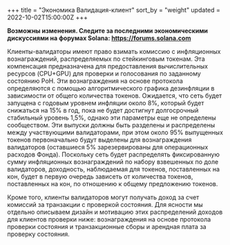 +++
title = "Экономика Валидация-клиент"
sort_by = "weight"
updated = 2022-10-02T15:00:00Z
+++

**Возможны изменения. Следите за последними экономическими дискуссиями на форумах Solana: https://forums.solana.com**

Клиенты-валидаторы имеют право взимать комиссию с инфляционных вознаграждений, распределяемых по стейкинговым токенам. Эта компенсация предназначена для предоставления вычислительных ресурсов \(CPU+GPU\) для проверки и голосования по заданному состоянию PoH. Эти вознаграждения на основе протокола определяются с помощью алгоритмического графика дезинфляции в зависимости от общего количества токенов. Ожидается, что сеть будет запущена с годовым уровнем инфляции около 8%, который будет снижаться на 15% в год, пока не будет достигнут долгосрочный стабильный уровень 1,5%, однако эти параметры еще не определены сообществом. Эти выпуски должны быть разделены и распределены между участвующими валидаторами, при этом около 95% выпущенных токенов первоначально будут выделены для вознаграждения валидаторов (оставшиеся 5% зарезервированы для операционных расходов Фонда). Поскольку сеть будет распределять фиксированную сумму инфляционных вознаграждений по набору взвешенных по доле валидаторов, доходность, наблюдаемая для токенов, поставленных на кон, будет в первую очередь зависеть от количества токенов, поставленных на кон, по отношению к общему предложению токенов.

Кроме того, клиенты валидаторов могут получать доход за счет комиссий за транзакции с проверкой состояния. Для ясности мы отдельно описываем дизайн и мотивацию этих распределений доходов для клиентов проверки ниже: вознаграждения на основе протокола проверки состояния и транзакционные сборы и арендная плата за проверку состояния.
